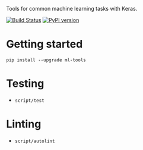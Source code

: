 Tools for common machine learning tasks with Keras.

[![Build Status](https://travis-ci.org/triagemd/ml-tools.svg?branch=master)](https://travis-ci.org/triagemd/ml-tools) [![PyPI version](https://badge.fury.io/py/ml-tools.svg)](https://badge.fury.io/py/ml-tools)

# Getting started

`pip install --upgrade ml-tools`


# Testing

 - `script/test`


# Linting

 - `script/autolint`
